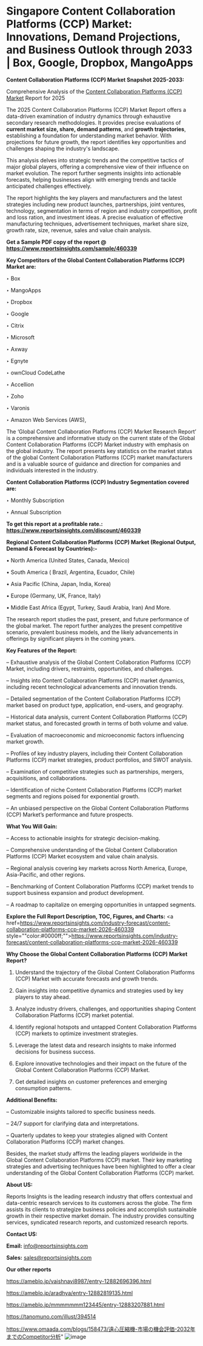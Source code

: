 # Singapore Content Collaboration Platforms (CCP) Market: Innovations, Demand Projections, and Business Outlook through 2033 | Box, Google, Dropbox, MangoApps

<strong>Content Collaboration Platforms (CCP) Market Snapshot 2025-2033:</strong>

Comprehensive Analysis of the <a href=https://www.reportsinsights.com/sample/460339>Content Collaboration Platforms (CCP) Market</a> Report for 2025

The 2025 Content Collaboration Platforms (CCP) Market Report offers a data-driven examination of industry dynamics through exhaustive secondary research methodologies. It provides precise evaluations of <strong>current market size, share, demand patterns</strong>, and <strong>growth trajectories</strong>, establishing a foundation for understanding market behavior. With projections for future growth, the report identifies key opportunities and challenges shaping the industry's landscape.

This analysis delves into strategic trends and the competitive tactics of major global players, offering a comprehensive view of their influence on market evolution. The report further segments insights into actionable forecasts, helping businesses align with emerging trends and tackle anticipated challenges effectively.

The report highlights the key players and manufacturers and the latest strategies including new product launches, partnerships, joint ventures, technology, segmentation in terms of region and industry competition, profit and loss ration, and investment ideas. A precise evaluation of effective manufacturing techniques, advertisement techniques, market share size, growth rate, size, revenue, sales and value chain analysis.

<strong>Get a Sample PDF copy of the report @ <a href=https://www.reportsinsights.com/sample/460339 style=color:#0000ff;>https://www.reportsinsights.com/sample/460339</a></strong>

<strong>Key Competitors of the Global Content Collaboration Platforms (CCP) Market are:</strong>

‣ Box

‣ MangoApps

‣ Dropbox

‣ Google

‣ Citrix

‣ Microsoft

‣ Axway

‣ Egnyte

‣ ownCloud CodeLathe

‣ Accellion

‣ Zoho

‣ Varonis

‣ Amazon Web Services (AWS),

The ‘Global Content Collaboration Platforms (CCP) Market Research Report’ is a comprehensive and informative study on the current state of the Global Content Collaboration Platforms (CCP) Market industry with emphasis on the global industry. The report presents key statistics on the market status of the global Content Collaboration Platforms (CCP) market manufacturers and is a valuable source of guidance and direction for companies and individuals interested in the industry.

<strong>Content Collaboration Platforms (CCP) Industry Segmentation covered are:</strong>

‣ Monthly Subscription

‣ Annual Subscription

<strong>To get this report at a profitable rate.: <a href=https://www.reportsinsights.com/discount/460339 style=color:#0000ff;>https://www.reportsinsights.com/discount/460339</a></strong>

<strong>Regional Content Collaboration Platforms (CCP) Market (Regional Output, Demand &amp; Forecast by Countries):-</strong>

• North America (United States, Canada, Mexico)

• South America ( Brazil, Argentina, Ecuador, Chile)

• Asia Pacific (China, Japan, India, Korea)

• Europe (Germany, UK, France, Italy)

• Middle East Africa (Egypt, Turkey, Saudi Arabia, Iran) And More.

The research report studies the past, present, and future performance of the global market. The report further analyzes the present competitive scenario, prevalent business models, and the likely advancements in offerings by significant players in the coming years.

<strong>Key Features of the Report:</strong>

– Exhaustive analysis of the Global Content Collaboration Platforms (CCP) Market, including drivers, restraints, opportunities, and challenges.

– Insights into Content Collaboration Platforms (CCP) market dynamics, including recent technological advancements and innovation trends.

– Detailed segmentation of the Content Collaboration Platforms (CCP) market based on product type, application, end-users, and geography.

– Historical data analysis, current Content Collaboration Platforms (CCP) market status, and forecasted growth in terms of both volume and value.

– Evaluation of macroeconomic and microeconomic factors influencing market growth.

– Profiles of key industry players, including their Content Collaboration Platforms (CCP) market strategies, product portfolios, and SWOT analysis.

– Examination of competitive strategies such as partnerships, mergers, acquisitions, and collaborations.

– Identification of niche Content Collaboration Platforms (CCP) market segments and regions poised for exponential growth.

– An unbiased perspective on the Global Content Collaboration Platforms (CCP) Market’s performance and future prospects.

<strong>What You Will Gain:</strong>

– Access to actionable insights for strategic decision-making.

– Comprehensive understanding of the Global Content Collaboration Platforms (CCP) Market ecosystem and value chain analysis.

– Regional analysis covering key markets across North America, Europe, Asia-Pacific, and other regions.

– Benchmarking of Content Collaboration Platforms (CCP) market trends to support business expansion and product development.

– A roadmap to capitalize on emerging opportunities in untapped segments.

<strong>Explore the Full Report Description, TOC, Figures, and Charts:</strong>
<a href=https://www.reportsinsights.com/industry-forecast/content-collaboration-platforms-ccp-market-2026-460339 style=""color:#0000ff;"">https://www.reportsinsights.com/industry-forecast/content-collaboration-platforms-ccp-market-2026-460339</a>

<strong>Why Choose the Global Content Collaboration Platforms (CCP) Market Report?</strong>

1. Understand the trajectory of the Global Content Collaboration Platforms (CCP) Market with accurate forecasts and growth trends.

2. Gain insights into competitive dynamics and strategies used by key players to stay ahead.

3. Analyze industry drivers, challenges, and opportunities shaping Content Collaboration Platforms (CCP) market potential.

4. Identify regional hotspots and untapped Content Collaboration Platforms (CCP) markets to optimize investment strategies.

5. Leverage the latest data and research insights to make informed decisions for business success.

6. Explore innovative technologies and their impact on the future of the Global Content Collaboration Platforms (CCP) Market.

7. Get detailed insights on customer preferences and emerging consumption patterns.

<strong>Additional Benefits:</strong>

– Customizable insights tailored to specific business needs.

– 24/7 support for clarifying data and interpretations.

– Quarterly updates to keep your strategies aligned with Content Collaboration Platforms (CCP) market changes.

Besides, the market study affirms the leading players worldwide in the Global Content Collaboration Platforms (CCP) market. Their key marketing strategies and advertising techniques have been highlighted to offer a clear understanding of the Global Content Collaboration Platforms (CCP) market.

<strong><strong>About US</strong>:</strong>

Reports Insights is the leading research industry that offers contextual and data-centric research services to its customers across the globe. The firm assists its clients to strategize business policies and accomplish sustainable growth in their respective market domain. The industry provides consulting services, syndicated research reports, and customized research reports.

<strong>Contact US:</strong>

<p class=><b>Email:</b> <a href=mailto:info@reportsinsights.com>info@reportsinsights.com</a></p>
<p class=><b>Sales:</b> <a href=mailto:sales@reportsinsights.com>sales@reportsinsights.com</a></p>

<strong>Our other reports</strong>

<a href=https://ameblo.jp/vaishnavi8987/entry-12882696396.html>https://ameblo.jp/vaishnavi8987/entry-12882696396.html</a>

<a href=https://ameblo.jp/aradhya/entry-12882819135.html>https://ameblo.jp/aradhya/entry-12882819135.html</a>

<a href=https://ameblo.jp/mmmmmmm123445/entry-12883207881.html>https://ameblo.jp/mmmmmmm123445/entry-12883207881.html</a>

<a href=https://tanomuno.com/illust/394514>https://tanomuno.com/illust/394514</a>

<a href=https://www.omaada.com/blogs/158473/遠心圧縮機-市場の機会評価-2032年までのCompetitor分析>https://www.omaada.com/blogs/158473/遠心圧縮機-市場の機会評価-2032年までのCompetitor分析</a>"
![image](https://github.com/user-attachments/assets/1f5a2c22-6165-4169-9886-8de42d4dc8e4)
